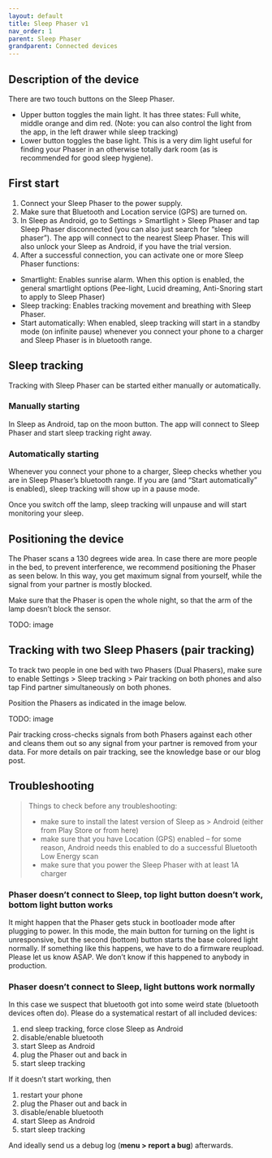 ```yaml
---
layout: default
title: Sleep Phaser v1
nav_order: 1
parent: Sleep Phaser
grandparent: Connected devices
---
```

## Description of the device
There are two touch buttons on the Sleep Phaser.

* Upper button toggles the main light. It has three states: Full white, middle orange and dim red. (Note: you can also control the light from the app, in the left drawer while sleep tracking)
* Lower button toggles the base light. This is a very dim light useful for finding your Phaser in an otherwise totally dark room (as is recommended for good sleep hygiene).

## First start
1. Connect your Sleep Phaser to the power supply.
2. Make sure that Bluetooth and Location service (GPS) are turned on.
3. In Sleep as Android, go to Settings > Smartlight > Sleep Phaser and tap Sleep Phaser disconnected (you can also just search for “sleep phaser”). The app will connect to the nearest Sleep Phaser. This will also unlock your Sleep as Android, if you have the trial version.
4. After a successful connection, you can activate one or more Sleep Phaser functions:
  * Smartlight: Enables sunrise alarm. When this option is enabled, the general smartlight options (Pee-light, Lucid dreaming, Anti-Snoring start to apply to Sleep Phaser)
  * Sleep tracking: Enables tracking movement and breathing with Sleep Phaser.
  * Start automatically: When enabled, sleep tracking will start in a standby mode (on infinite pause) whenever you connect your phone to a charger and Sleep Phaser is in bluetooth range.

## Sleep tracking
Tracking with Sleep Phaser can be started either manually or automatically.

### Manually starting
In Sleep as Android, tap on the moon button. The app will connect to Sleep Phaser and start sleep tracking right away.

### Automatically starting
Whenever you connect your phone to a charger, Sleep checks whether you are in Sleep Phaser’s bluetooth range. If you are (and “Start automatically” is enabled), sleep tracking will show up in a pause mode.

Once you switch off the lamp, sleep tracking will unpause and will start monitoring your sleep.

## Positioning the device
The Phaser scans a 130 degrees wide area. In case there are more people in the bed, to prevent interference, we recommend positioning the Phaser as seen below. In this way, you get maximum signal from yourself, while the signal from your partner is mostly blocked.

Make sure that the Phaser is open the whole night, so that the arm of the lamp doesn’t block the sensor.

TODO: image

## Tracking with two Sleep Phasers (pair tracking)
To track two people in one bed with two Phasers (Dual Phasers), make sure to enable Settings > Sleep tracking > Pair tracking on both phones and also tap Find partner simultaneously on both phones.

Position the Phasers as indicated in the image below.

TODO: image

Pair tracking cross-checks signals from both Phasers against each other and cleans them out so any signal from your partner is removed from your data.
For more details on pair tracking, see the knowledge base or our blog post.

## Troubleshooting
> Things to check before any troubleshooting:
>
> * make sure to install the latest version of Sleep as > Android (either from Play Store or from here)
> * make sure that you have Location (GPS) enabled – for some reason, Android needs this enabled to do a successful Bluetooth Low Energy scan
> * make sure that you power the Sleep Phaser with at least 1A charger

### Phaser doesn’t connect to Sleep, top light button doesn’t work, bottom light button works
It might happen that the Phaser gets stuck in bootloader mode after plugging to power. In this mode, the main button for turning on the light is unresponsive, but the second (bottom) button starts the base colored light normally. If something like this happens, we have to do a firmware reupload. Please let us know ASAP. We don’t know if this happened to anybody in production.

### Phaser doesn’t connect to Sleep, light buttons work normally
In this case we suspect that bluetooth got into some weird state (bluetooth devices often do). Please do a systematical restart of all included devices:

1. end sleep tracking, force close Sleep as Android
2. disable/enable bluetooth
3. start Sleep as Android
4. plug the Phaser out and back in
5. start sleep tracking

If it doesn’t start working, then

1. restart your phone
2. plug the Phaser out and back in
3. disable/enable bluetooth
4. start Sleep as Android
5. start sleep tracking

And ideally send us a debug log (**menu > report a bug**) afterwards.